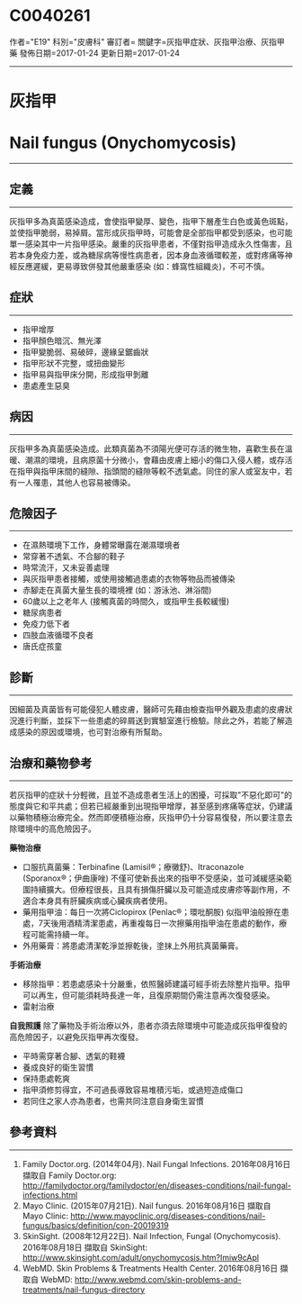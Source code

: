 # C0040261
作者="E19"
科別="皮膚科"
審訂者=
關鍵字=灰指甲症狀、灰指甲治療、灰指甲 藥
發佈日期=2017-01-24
更新日期=2017-01-24

----------
# 灰指甲
# Nail fungus (Onychomycosis)
----------
## 定義
----------

灰指甲多為真菌感染造成，會使指甲變厚、變色，指甲下層產生白色或黃色斑點，並使指甲脆弱，易掉屑。當形成灰指甲時，可能會是全部指甲都受到感染，也可能單一感染其中一片指甲感染。嚴重的灰指甲患者，不僅對指甲造成永久性傷害，且若本身免疫力差，或為糖尿病等慢性病患者，因本身血液循環較差，或對疼痛等神經反應遲緩，更易導致併發其他嚴重感染 (如：蜂窩性組織炎)，不可不慎。

## 症狀
----------
- 指甲增厚
- 指甲顏色暗沉、無光澤
- 指甲變脆弱、易破碎，邊緣呈鋸齒狀
- 指甲形狀不完整，或扭曲變形
- 指甲易與指甲床分開，形成指甲剝離
- 患處產生惡臭 
## 病因
----------

灰指甲多為真菌感染造成。此類真菌為不須陽光便可存活的微生物，喜歡生長在溫暖、潮濕的環境，且病原菌十分微小，會藉由皮膚上細小的傷口入侵人體，或存活在指甲與指甲床間的縫隙、指頭間的縫隙等較不透氣處。同住的家人或室友中，若有一人罹患，其他人也容易被傳染。

## 危險因子
----------
- 在濕熱環境下工作，身體常曝露在潮濕環境者
- 常穿著不透氣、不合腳的鞋子
- 時常流汗，又未妥善處理
- 與灰指甲患者接觸，或使用接觸過患處的衣物等物品而被傳染
- 赤腳走在真菌大量生長的環境裡 (如：游泳池、淋浴間)
- 60歲以上之老年人 (接觸真菌的時間久，或指甲生長較緩慢)
- 糖尿病患者
- 免疫力低下者
- 四肢血液循環不良者
- 唐氏症孩童 
## 診斷
----------

因細菌及真菌皆有可能侵犯人體皮膚，醫師可先藉由檢查指甲外觀及患處的皮膚狀況進行判斷，並採下一些患處的碎屑送到實驗室進行檢驗。除此之外，若能了解造成感染的原因或環境，也可對治療有所幫助。 

## 治療和藥物參考
----------

若灰指甲的症狀十分輕微，且並不造成患者生活上的困擾，可採取"不惡化即可"的態度與它和平共處；但若已經嚴重到出現指甲增厚，甚至感到疼痛等症狀，仍建議以藥物積極治療完全。然而即便積極治療，灰指甲仍十分容易復發，所以要注意去除環境中的高危險因子。 

**藥物治療**

- 口服抗真菌藥：Terbinafine (Lamisil®；療黴舒)、Itraconazole (Sporanox®；伊曲康唑) 不僅可使新長出來的指甲不受感染，並可減緩感染範圍持續擴大。但療程很長，且具有損傷肝臟以及可能造成皮膚疹等副作用，不適合本身具有肝臟疾病或心臟疾病者使用。
- 藥用指甲油：每日一次將Ciclopirox (Penlac®；環吡酮胺) 似指甲油般擦在患處，7天後用酒精清潔患處，再重複每日一次擦藥用指甲油在患處的動作，療程可能需持續一年。
- 外用藥膏：將患處清潔乾淨並擦乾後，塗抹上外用抗真菌藥膏。 

**手術治療**

- 移除指甲：若患處感染十分嚴重，依照醫師建議可經手術去除整片指甲。指甲可以再生，但可能須耗時長達一年，且復原期間仍需注意再次復發感染。
- 雷射治療 

**自我照護**
除了藥物及手術治療以外，患者亦須去除環境中可能造成灰指甲復發的高危險因子，以避免灰指甲再次復發。

- 平時需穿著合腳、透氣的鞋襪
- 養成良好的衛生習慣
- 保持患處乾爽
- 指甲須修剪得宜，不可過長導致容易堆積污垢，或過短造成傷口
- 若同住之家人亦為患者，也需共同注意自身衛生習慣 
## 參考資料
----------
1. Family Doctor.org. (2014年04月). Nail Fungal Infections. 2016年08月16日 擷取自 Family Doctor.org: 
  http://familydoctor.org/familydoctor/en/diseases-conditions/nail-fungal-infections.html
2. Mayo Clinic. (2015年07月21日). Nail fungus. 2016年08月16日 擷取自 Mayo Clinic: 
  http://www.mayoclinic.org/diseases-conditions/nail-fungus/basics/definition/con-20019319
3. SkinSight. (2008年12月22日). Nail Infection, Fungal (Onychomycosis). 2016年08月18日 擷取自 SkinSight: 
  http://www.skinsight.com/adult/onychomycosis.htm?Imiw9cApl
4. WebMD. Skin Problems & Treatments Health Center. 2016年08月16日 擷取自 WebMD: 
  http://www.webmd.com/skin-problems-and-treatments/nail-fungus-directory

